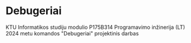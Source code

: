 # Debugeriai
KTU Informatikos studiju modulio P175B314 Programavimo inžinerija (LT) 2024 metu komandos "Debugeriai" projektinis darbas
